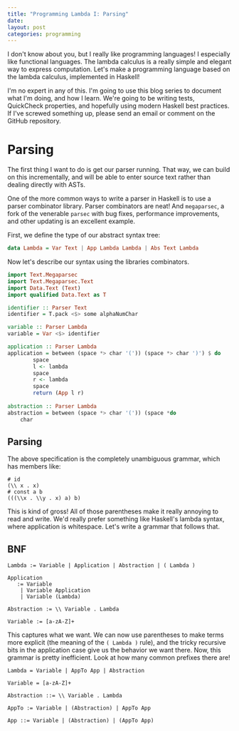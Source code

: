 ```yaml
---
title: "Programming Lambda I: Parsing"
date: 
layout: post
categories: programming
---
```


I don't know about you, but I really like programming languages!
I especially like functional languages.
The lambda calculus is a really simple and elegant way to express computation.
Let's make a programming language based on the lambda calculus, implemented in Haskell!

I'm no expert in any of this.
I'm going to use this blog series to document what I'm doing, and how I learn.
We're going to be writing tests, QuickCheck properties, and hopefully using modern Haskell best practices.
If I've screwed something up, please send an email or comment on the GitHub repository.

# Parsing

The first thing I want to do is get our parser running.
That way, we can build on this incrementally, and will be able to enter source text rather than dealing directly with ASTs.

One of the more common ways to write a parser in Haskell is to use a parser combinator library.
Parser combinators are neat!
And `megaparsec`, a fork of the venerable `parsec` with bug fixes, performance improvements, and other updating is an excellent example.

First, we define the type of our abstract syntax tree:

```haskell
data Lambda = Var Text | App Lambda Lambda | Abs Text Lambda
```

Now let's describe our syntax using the libraries combinators.

```haskell
import Text.Megaparsec
import Text.Megaparsec.Text
import Data.Text (Text)
import qualified Data.Text as T

identifier :: Parser Text
identifier = T.pack <$> some alphaNumChar

variable :: Parser Lambda
variable = Var <$> identifier

application :: Parser Lambda
application = between (space *> char '(')) (space *> char ')') $ do
        space
        l <- lambda
        space
        r <- lambda
        space
        return (App l r)
    
abstraction :: Parser Lambda
abstraction = between (space *> char '(')) (space *do
    char 
```

## Parsing


The above specification is the completely unambiguous grammar, which has members like:

```
# id
(\\ x . x)
# const a b
(((\\x . \\y . x) a) b)
```

This is kind of gross! All of those parentheses make it really annoying to read and write.
We'd really prefer something like Haskell's lambda syntax, where application is whitespace.
Let's write a grammar that follows that.

## BNF
```
Lambda := Variable | Application | Abstraction | ( Lambda )

Application 
   := Variable
    | Variable Application
    | Variable (Lambda)

Abstraction := \\ Variable . Lambda

Variable := [a-zA-Z]+
```

This captures what we want.
We can now use parentheses to make terms more explicit (the meaning of the `( Lambda )` rule), and the tricky recursive bits in the application case give us the behavior we want there.
Now, this grammar is pretty inefficient.
Look at how many common prefixes there are!

```
Lambda = Variable | AppTo App | Abstraction

Variable = [a-zA-Z]+

Abstraction ::= \\ Variable . Lambda

AppTo := Variable | (Abstraction) | AppTo App

App ::= Variable | (Abstraction) | (AppTo App)
```
